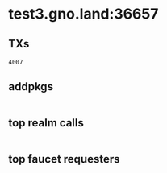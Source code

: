 # test3.gno.land:36657

## TXs
```
4007
```

## addpkgs
```
```

## top realm calls
```
```

## top faucet requesters
```
```

